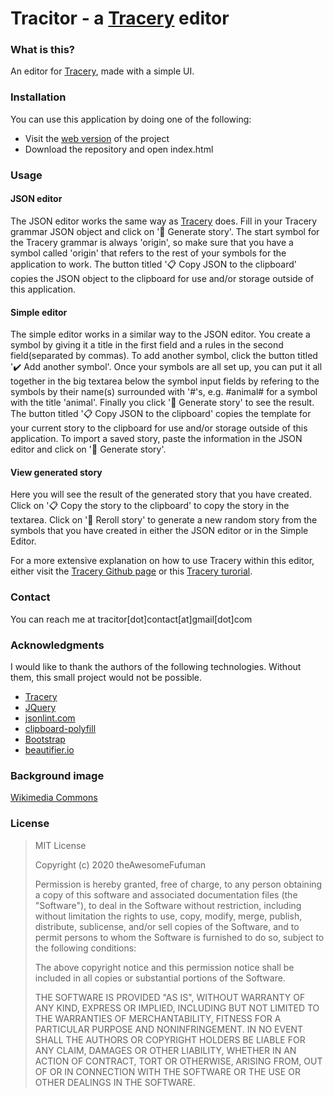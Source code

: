# Tracitor - a [Tracery](https://www.tracery.io/) editor
### What is this?
An editor for [Tracery](https://www.tracery.io/), made with a simple UI.
### Installation
You can use this application by doing one of the following:
- Visit the [web version](https://theawesomefufuman.github.io/Tracitor/) of the project
- Download the repository and open index.html
### Usage
#### JSON editor
The JSON editor works the same way as [Tracery](https://www.tracery.io/) does. Fill in your Tracery grammar JSON object and click on '📖 Generate story'. The start symbol for the Tracery grammar is always 'origin', so make sure that you have a symbol called 'origin' that refers to the rest of your symbols for the application to work. The button titled '📋 Copy JSON to the clipboard' copies the JSON object to the clipboard for use and/or storage outside of this application.

#### Simple editor
The simple editor works in a similar way to the JSON editor. You create a symbol by giving it a title in the first field and a rules in the second field(separated by commas). To add another symbol, click the button titled '✔️ Add another symbol'. Once your symbols are all set up, you can put it all together in the big textarea below the symbol input fields by refering to the symbols by their name(s) surrounded with '#'s, e.g. #animal# for a symbol with the title 'animal'. Finally you click '📖 Generate story' to see the result. The button titled '📋 Copy JSON to the clipboard' copies the template for your current story to the clipboard for use and/or storage outside of this application. To import a saved story, paste the information in the JSON editor and click on '📖 Generate story'.

#### View generated story
Here you will see the result of the generated story that you have created. Click on '📋 Copy the story to the clipboard' to copy the story in the textarea. Click on '📖 Reroll story' to generate a new random story from the symbols that you have created in either the JSON editor or in the Simple Editor.

For a more extensive explanation on how to use Tracery within this editor, either visit the [Tracery Github page](https://github.com/galaxykate/tracery/) or this [Tracery turorial](http://www.crystalcodepalace.com/traceryTut.html).

### Contact
You can reach me at tracitor[dot]contact[at]gmail[dot]com
### Acknowledgments
I would like to thank the authors of the following technologies. Without them, this small project would not be possible.
 - [Tracery](https://www.tracery.io/)
 - [JQuery](https://jquery.com/)
 - [jsonlint.com](https://jsonlint.com/)
 - [clipboard-polyfill](https://github.com/lgarron/clipboard-polyfill)
 - [Bootstrap](https://getbootstrap.com/)
 - [beautifier.io](https://beautifier.io/)
 
### Background image
[Wikimedia Commons](https://commons.wikimedia.org/wiki/File:Lower_Manhattan_from_Jersey_City_November_2014_panorama_3.jpg)
### License
> MIT License
> 
> Copyright (c) 2020 theAwesomeFufuman
> 
> Permission is hereby granted, free of charge, to any person obtaining
> a copy of this software and associated documentation files (the
> "Software"), to deal in the Software without restriction, including
> without limitation the rights to use, copy, modify, merge, publish,
> distribute, sublicense, and/or sell copies of the Software, and to
> permit persons to whom the Software is furnished to do so, subject to
> the following conditions:
> 
> The above copyright notice and this permission notice shall be
> included in all copies or substantial portions of the Software.
> 
> THE SOFTWARE IS PROVIDED "AS IS", WITHOUT WARRANTY OF ANY KIND,
> EXPRESS OR IMPLIED, INCLUDING BUT NOT LIMITED TO THE WARRANTIES OF
> MERCHANTABILITY, FITNESS FOR A PARTICULAR PURPOSE AND NONINFRINGEMENT.
> IN NO EVENT SHALL THE AUTHORS OR COPYRIGHT HOLDERS BE LIABLE FOR ANY
> CLAIM, DAMAGES OR OTHER LIABILITY, WHETHER IN AN ACTION OF CONTRACT,
> TORT OR OTHERWISE, ARISING FROM, OUT OF OR IN CONNECTION WITH THE
> SOFTWARE OR THE USE OR OTHER DEALINGS IN THE SOFTWARE.
